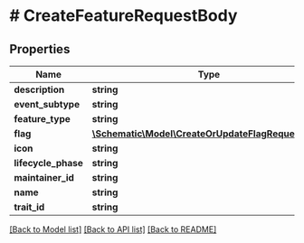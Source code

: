 # # CreateFeatureRequestBody

## Properties

Name | Type | Description | Notes
------------ | ------------- | ------------- | -------------
**description** | **string** |  |
**event_subtype** | **string** |  | [optional]
**feature_type** | **string** |  |
**flag** | [**\Schematic\Model\CreateOrUpdateFlagRequestBody**](CreateOrUpdateFlagRequestBody.md) |  | [optional]
**icon** | **string** |  | [optional]
**lifecycle_phase** | **string** |  | [optional]
**maintainer_id** | **string** |  | [optional]
**name** | **string** |  |
**trait_id** | **string** |  | [optional]

[[Back to Model list]](../../README.md#models) [[Back to API list]](../../README.md#endpoints) [[Back to README]](../../README.md)
